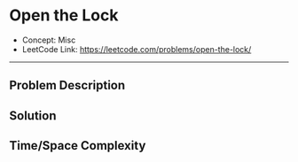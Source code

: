 # Open the Lock

- Concept: Misc
- LeetCode Link: https://leetcode.com/problems/open-the-lock/

---

## Problem Description

## Solution

## Time/Space Complexity

